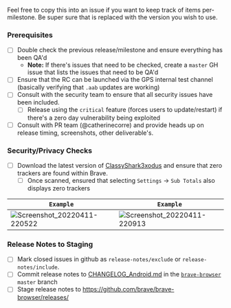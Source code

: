 Feel free to copy this into an issue if you want to keep track of items per-milestone.
Be super sure that <version> is replaced with the version you wish to use.

### Prerequisites

- [ ] Double check the previous release/milestone and ensure everything has been QA'd
  - **Note:** If there's issues that need to be checked, create a `master` GH issue that lists the issues that need to be QA'd
- [ ] Ensure that the RC can be launched via the GPS internal test channel (basically verifying that `.aab` updates are working)
- [ ] Consult with the security team to ensure that all security issues have been included.
   - [ ] Release using the `critical` feature (forces users to update/restart) if there's a zero day vulnerability being exploited
- [ ] Consult with PR team (@catherinecorre) and provide heads up on release timing, screenshots, other deliverable's.

### Security/Privacy Checks

 - [ ] Download the latest version of [ClassyShark3xodus](https://f-droid.org/en/packages/com.oF2pks.classyshark3xodus/) and ensure that zero trackers are found within Brave.
   - [ ] Once scanned, ensured that selecting `Settings` -> `Sub Totals` also displays zero trackers

**`Example`** | **`Example`**
--------------|---------------
![Screenshot_20220411-220522](https://user-images.githubusercontent.com/2602313/162865301-fe3e4efd-dac0-4403-a8c9-5bee07881341.png) | ![Screenshot_20220411-220913](https://user-images.githubusercontent.com/2602313/162865300-6c4b5929-a5ac-47fe-9df4-4faca1f36534.png)

### Release Notes to Staging

- [ ] Mark closed issues in github as `release-notes/exclude` or `release-notes/include`.
- [ ] Commit release notes to [CHANGELOG_Android.md](https://github.com/brave/brave-browser/blob/master/CHANGELOG_ANDROID.md) in the [`brave-browser`](https://github.com/brave/brave-browser/) `master` branch
- [ ] Stage release notes to https://github.com/brave/brave-browser/releases/